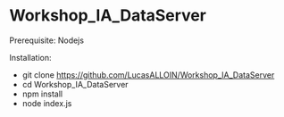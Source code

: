# Workshop_IA_DataServer

  Prerequisite:
    Nodejs

  Installation:
  - git clone https://github.com/LucasALLOIN/Workshop_IA_DataServer
  - cd Workshop_IA_DataServer
  - npm install
  - node index.js
